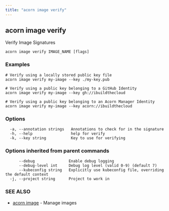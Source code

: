 ```yaml
---
title: "acorn image verify"
---
```

## acorn image verify

Verify Image Signatures

```
acorn image verify IMAGE_NAME [flags]
```

### Examples

```
# Verify using a locally stored public key file
acorn image verify my-image --key ./my-key.pub

# Verify using a public key belonging to a GitHub Identity
acorn image verify my-image --key gh://ibuildthecloud

# Verify using a public key belonging to an Acorn Manager Identity
acorn image verify my-image --key acorn://ibuildthecloud

```

### Options

```
  -a, --annotation strings   Annotations to check for in the signature
  -h, --help                 help for verify
  -k, --key string           Key to use for verifying
```

### Options inherited from parent commands

```
      --debug               Enable debug logging
      --debug-level int     Debug log level (valid 0-9) (default 7)
      --kubeconfig string   Explicitly use kubeconfig file, overriding the default context
  -j, --project string      Project to work in
```

### SEE ALSO

* [acorn image](acorn_image.md)	 - Manage images

